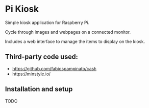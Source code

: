 # Pi Kiosk

Simple kiosk application for Raspberry Pi.

Cycle through images and webpages on a connected monitor.

Includes a web interface to manage the items to display on the kiosk.

## Third-party code used:
- https://github.com/fabiospampinato/cash
- https://minstyle.io/

## Installation and setup

TODO


